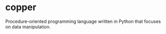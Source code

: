 # copper
Procedure-oriented programming language written in Python that focuses on data manipulation.
